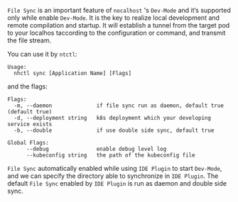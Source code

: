 `File Sync` is an important feature of `nocalhost` 's `Dev-Mode` and it‘s supported only while enable `Dev-Mode`. It is the key to realize local development and remote compilation and startup. It will establish a tunnel from the target pod to your localhos taccording to the configuration or command, and transmit the file stream.


You can use it by `ntctl`:

```
Usage:
  nhctl sync [Application Name] [Flags]
```



and the flags:

```
Flags:
  -m, --daemon              if file sync run as daemon, default true (default true)
  -d, --deployment string   k8s deployment which your developing service exists
  -b, --double              if use double side sync, default true
  
Global Flags:
      --debug               enable debug level log
      --kubeconfig string   the path of the kubeconfig file
```



`File Sync` automatically enabled while using `IDE Plugin` to start `Dev-Mode`, and we can specify the directory able to synchronize in `IDE Plugin`. The default `File Sync` enabled by `IDE Plugin` is run as daemon and double side sync.




